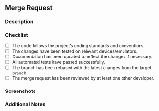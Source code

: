 ## Merge Request

### Description

### Checklist
- [ ] The code follows the project's coding standards and conventions.
- [ ] The changes have been tested on relevant devices/emulators.
- [ ] Documentation has been updated to reflect the changes if necessary.
- [ ] All automated tests have passed successfully.
- [ ] The branch has been rebased with the latest changes from the target branch.
- [ ] The merge request has been reviewed by at least one other developer.

### Screenshots

### Additional Notes

